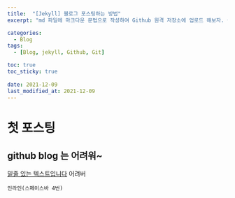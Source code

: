 ```yaml
---
title:  "[Jekyll] 블로그 포스팅하는 방법"
excerpt: "md 파일에 마크다운 문법으로 작성하여 Github 원격 저장소에 업로드 해보자. 에디터는 Visual Studio code 사용! 로컬 서버에서 확인도 해보자. "

categories:
  - Blog
tags:
  - [Blog, jekyll, Github, Git]

toc: true
toc_sticky: true
 
date: 2021-12-09
last_modified_at: 2021-12-09
---
```


# 첫 포스팅
## github blog 는 어려워~

<u>밑줄 있는 텍스트입니다</u> 어려버

    인라인(스페이스바 4번)